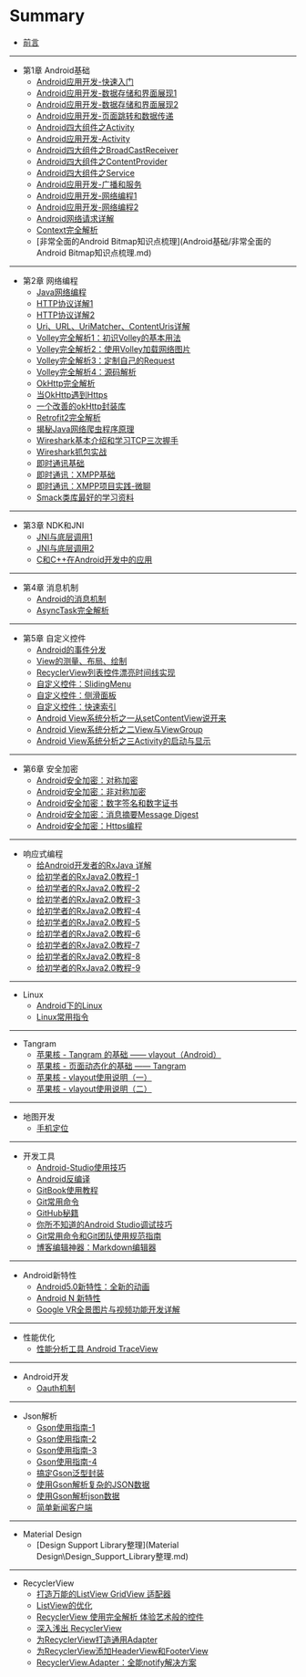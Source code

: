 # Summary

* [前言](README.md)

----

* 第1章 Android基础
  * [Android应用开发-快速入门](Android基础/Android应用开发-快速入门.md)
  * [Android应用开发-数据存储和界面展现1](Android基础/Android应用开发-数据存储和界面展现1.md)
  * [Android应用开发-数据存储和界面展现2](Android基础/Android应用开发-数据存储和界面展现2.md)
  * [Android应用开发-页面跳转和数据传递](Android基础/Android应用开发-页面跳转和数据传递.md)
  * [Android四大组件之Activity](Android基础/Android四大组件之Activity.md)
  * [Android应用开发-Activity](Android基础/Android应用开发-Activity.md)
  * [Android四大组件之BroadCastReceiver](Android基础/Android四大组件之BroadCastReceiver.md)
  * [Android四大组件之ContentProvider](Android基础/Android四大组件之ContentProvider.md)
  * [Android四大组件之Service](Android基础/Android四大组件之Service.md)
  * [Android应用开发-广播和服务](Android基础/Android应用开发-广播和服务.md)
  * [Android应用开发-网络编程1](Android基础/Android应用开发-网络编程1.md)
  * [Android应用开发-网络编程2](Android基础/Android应用开发-网络编程2.md)
  * [Android网络请求详解](网络编程/Android网络请求详解.md)
  * [Context完全解析](Android基础/Context完全解析.md)
  * [非常全面的Android Bitmap知识点梳理](Android基础/非常全面的Android Bitmap知识点梳理.md)

----

* 第2章 网络编程
  * [Java网络编程](网络编程\Java网络编程.md)
  * [HTTP协议详解1](网络编程\Http协议.md)
  * [HTTP协议详解2](网络编程\HTTP协议详解.md)
  * [Uri、URL、UriMatcher、ContentUris详解](网络编程\Uri、URL、UriMatcher、ContentUris详解.md)
  * [Volley完全解析1：初识Volley的基本用法](网络编程\Volley完全解析1：初识Volley的基本用法.md)
  * [Volley完全解析2：使用Volley加载网络图片](网络编程\Volley完全解析2：使用Volley加载网络图片.md)
  * [Volley完全解析3：定制自己的Request](网络编程\Volley完全解析3：定制自己的Request.md)
  * [Volley完全解析4：源码解析](网络编程\Volley完全解析4：带你从源码的角度理解Volley.md)
  * [OkHttp完全解析](网络编程\OkHttp完全解析.md)
  * [当OkHttp遇到Https](网络编程\Https相关完全解析：当OkHttp遇到Https.md)
  * [一个改善的okHttp封装库](网络编程\一个改善的okHttp封装库.md)
  * [Retrofit2完全解析](网络编程\Retrofit2完全解析：探索与okhttp之间的关系.md)
  * [揭秘Java网络爬虫程序原理](网络编程\揭秘Java网络爬虫程序原理.md)
  * [Wireshark基本介绍和学习TCP三次握手](网络编程\Wireshark基本介绍和学习TCP三次握手.md)
  * [Wireshark抓包实战](网络编程/Wireshark抓包实战.md)
  * [即时通讯基础](网络编程\即时通讯基础.md)
  * [即时通讯：XMPP基础](网络编程\即时通讯：XMPP基础.md)
  * [即时通讯：XMPP项目实践-微聊](网络编程\即时通讯：XMPP项目实践-微聊.md)
  * [Smack类库最好的学习资料](网络编程\Smack类库最好的学习资料.md)

----

* 第3章 NDK和JNI
  * [JNI与底层调用1](ndk&jni/JNI与底层调用1.md)
  * [JNI与底层调用2](ndk&jni/JNI与底层调用2.md)
  * [C和C++在Android开发中的应用](ndk&jni/C和C++在Android开发中的应用.md)

----

* 第4章 消息机制
  * [Android的消息机制](消息机制/Android的消息机制.md)
  * [AsyncTask完全解析](消息机制/AsyncTask源码解析.md)

----

* 第5章 自定义控件
  * [Android的事件分发](自定义控件/Android的事件分发.md)
  * [View的测量、布局、绘制](自定义控件/View的测量、布局、绘制.md)
  * [RecyclerView列表控件漂亮时间线实现](自定义控件/RecyclerView列表控件漂亮时间线实现.md)
  * [自定义控件：SlidingMenu](自定义控件/自定义控件：SlidingMenu，侧边栏，侧滑菜单.md)
  * [自定义控件：侧滑面板](自定义控件/自定义控件：侧滑面板.md)
  * [自定义控件：快速索引](自定义控件/自定义控件：快速索引.md)
  * [Android View系统分析之一从setContentView说开来](自定义控件/View系统分析之一从setContentView说开来.md)
  * [Android View系统分析之二View与ViewGroup](自定义控件/View系统分析之二View与ViewGroup.md)
  * [Android View系统分析之三Activity的启动与显示](自定义控件/View系统分析之三Activity的启动与显示.md)

----

* 第6章 安全加密
  * [Android安全加密：对称加密](安全加密/Android安全加密：对称加密.md)
  * [Android安全加密：非对称加密](安全加密/Android安全加密：非对称加密.md)
  * [Android安全加密：数字签名和数字证书](安全加密/Android安全加密：数字签名和数字证书.md)
  * [Android安全加密：消息摘要Message Digest](安全加密/Android安全加密：消息摘要MessageDigest.md)
  * [Android安全加密：Https编程](安全加密/Android安全加密：Https编程.md)

----

* 响应式编程
  * [给Android开发者的RxJava 详解](响应式编程/给Android开发者的RxJava详解.md)
  * [给初学者的RxJava2.0教程-1](响应式编程/给初学者的RxJava2.0教程-1.md)
  * [给初学者的RxJava2.0教程-2](响应式编程/给初学者的RxJava2.0教程-2.md)
  * [给初学者的RxJava2.0教程-3](响应式编程/给初学者的RxJava2.0教程-3.md)
  * [给初学者的RxJava2.0教程-4](响应式编程/给初学者的RxJava2.0教程-4.md)
  * [给初学者的RxJava2.0教程-5](响应式编程/给初学者的RxJava2.0教程-5.md)
  * [给初学者的RxJava2.0教程-6](响应式编程/给初学者的RxJava2.0教程-6.md)
  * [给初学者的RxJava2.0教程-7](响应式编程/给初学者的RxJava2.0教程-7.md)
  * [给初学者的RxJava2.0教程-8](响应式编程/给初学者的RxJava2.0教程-8.md)
  * [给初学者的RxJava2.0教程-9](响应式编程/给初学者的RxJava2.0教程-9.md)

----

* Linux
  * [Android下的Linux](Linux/Android下的Linux.md)
  * [Linux常用指令](Linux/Linux常用指令.md)

----

* Tangram
  * [苹果核 - Tangram 的基础 —— vlayout（Android）](Tangram/Tangram基础-vlayout.md)
  * [苹果核 - 页面动态化的基础 —— Tangram](Tangram/页面动态化的基础-Tangram.md)
  * [苹果核 - vlayout使用说明（一）](Tangram/vlayout使用说明1.md)
  * [苹果核 - vlayout使用说明（二）](Tangram/vlayout使用说明2.md)

----

* 地图开发
  * [手机定位](地图开发/手机定位.md)

----

* 开发工具
  * [Android-Studio使用技巧](开发工具/AndroidStudio使用技巧.md)
  * [Android反编译](开发工具/Android反编译.md)
  * [GitBook使用教程](开发工具/GitBook使用教程.md)
  * [Git常用命令](开发工具/Git常用命令.md)
  * [GitHub秘籍](开发工具/GitHub秘籍.md)
  * [你所不知道的Android Studio调试技巧](开发工具/你所不知道的AndroidStudio调试技巧.md)
  * [Git常用命令和Git团队使用规范指南](开发工具/Git常用命令和Git团队使用规范指南.md)
  * [博客编辑神器：Markdown编辑器](开发工具/博客编辑神器：Markdown编辑器.md)

----

* Android新特性
  * [Android5.0新特性：全新的动画](新特性\Android5.0新特性：全新的动画.md)
  * [Android N 新特性](新特性\Android7.0新特性.md)
  * [Google VR全景图片与视频功能开发详解](新特性\VR全景图片与视频功能开发详解.md)

----

* 性能优化
  * [性能分析工具 Android TraceView](性能优化\性能分析工具TraceView.md)

----

* Android开发
  * [Oauth机制](Android开发\Oauth机制.md)

----

* Json解析
  * [Gson使用指南-1](Json解析\Gson使用指南-1.md)
  * [Gson使用指南-2](Json解析\Gson使用指南-2.md)
  * [Gson使用指南-3](Json解析\Gson使用指南-3.md)
  * [Gson使用指南-4](Json解析\Gson使用指南-4.md)
  * [搞定Gson泛型封装](Json解析\搞定Gson泛型封装.md)
  * [使用Gson解析复杂的JSON数据](Json解析\使用Gson解析复杂的JSON数据.md)
  * [使用Gson解析json数据](Json解析\使用Gson解析json数据.md)
  * [简单新闻客户端](Json解析\简单新闻客户端.md)

----

* Material Design
  * [Design Support Library整理](Material Design\Design_Support_Library整理.md)

----

* RecyclerView
  * [打造万能的ListView GridView 适配器](RecyclerView\打造万能的适配器.md)
  * [ListView的优化](RecyclerView\ListView的优化.md)
  * [RecyclerView 使用完全解析 体验艺术般的控件](RecyclerView\RecyclerView使用完全解析.md)
  * [深入浅出 RecyclerView](RecyclerView\深入浅出RecyclerView.md)
  * [为RecyclerView打造通用Adapter](RecyclerView\为RecyclerView打造通用Adapter.md)
  * [为RecyclerView添加HeaderView和FooterView](RecyclerView\为RecyclerView添加HeaderView和FooterView.md)
  * [RecyclerView.Adapter：全能notify解决方案](RecyclerView\RecyclerView.Adapter：全能notify解决方案.md)
